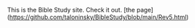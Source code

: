 This is the Bible Study site.  Check it out.
[the page] (https://github.com/taloninsky/BibleStudy/blob/main/Rev5.html)
